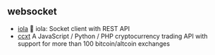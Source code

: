 ## websocket

- [iola](https://github.com/pvarentsov/iola) 🔄 iola: Socket client with REST API
- [ccxt](https://github.com/ccxt/ccxt) A JavaScript / Python / PHP cryptocurrency trading API with support for more than 100 bitcoin/altcoin exchanges